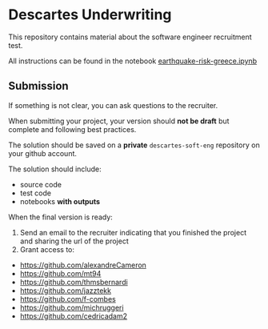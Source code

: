 # Descartes Underwriting

This repository contains material about the software engineer recruitment test.

All instructions can be found in the notebook [earthquake-risk-greece.ipynb](https://github.com/descartes-underwriting/software-engineer-technical-test/blob/main/notebook/earthquake-risk-greece.ipynb)

## Submission

If something is not clear, you can ask questions to the recruiter.

When submitting your project, your version should **not be draft** but complete and following best practices.

The solution should be saved on a **private** `descartes-soft-eng` repository on your github account.

The solution should include:

- source code
- test code
- notebooks **with outputs**

When the final version is ready:

1. Send an email to the recruiter indicating that you finished the project and sharing the url of the project
2. Grant access to:

- <https://github.com/alexandreCameron>
- <https://github.com/mt94>
- <https://github.com/thmsbernardi>
- <https://github.com/jazztekk>
- <https://github.com/f-combes>
- <https://github.com/michruggeri>
- <https://github.com/cedricadam2>
